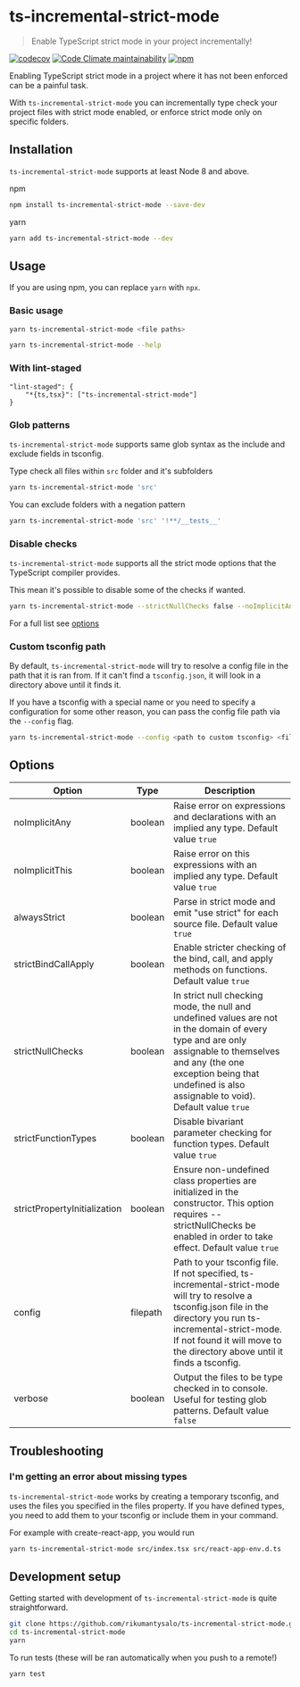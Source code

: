 # ts-incremental-strict-mode

> Enable TypeScript strict mode in your project incrementally!

[![codecov][codecov-image]][codecov-url] 
[![Code Climate maintainability][codeclimate-image]][codeclimate-url]
[![npm][npm-image]][npm-url]

Enabling TypeScript strict mode in a project where it has not been enforced
can be a painful task.

With `ts-incremental-strict-mode` you can incrementally
type check your project files with strict mode enabled, or enforce strict mode
only on specific folders.

## Installation

`ts-incremental-strict-mode` supports at least Node 8 and above.

npm

```sh
npm install ts-incremental-strict-mode --save-dev
```

yarn

```sh
yarn add ts-incremental-strict-mode --dev
```

## Usage

If you are using npm, you can replace `yarn` with `npx`.

### Basic usage

```sh
yarn ts-incremental-strict-mode <file paths>
```

```sh
yarn ts-incremental-strict-mode --help
```

### With lint-staged

```
"lint-staged": {
    "*{ts,tsx}": ["ts-incremental-strict-mode"]
}
```

### Glob patterns

`ts-incremental-strict-mode` supports same glob syntax as the include and
exclude fields in tsconfig.

Type check all files within `src` folder and it's subfolders

```sh
yarn ts-incremental-strict-mode 'src'
```

You can exclude folders with a negation pattern

```sh
yarn ts-incremental-strict-mode 'src' '!**/__tests__'
```

### Disable checks

`ts-incremental-strict-mode` supports all the strict mode options that the TypeScript compiler provides.

This mean it's possible to disable some of the checks if wanted.

```sh
yarn ts-incremental-strict-mode --strictNullChecks false --noImplicitAny false <file paths>
```

For a full list see [options](#options)

### Custom tsconfig path

By default, `ts-incremental-strict-mode` will try to resolve a config file in the path that it is ran from. If it can't find a `tsconfig.json`, it will look in a directory above until it finds it.

If you have a tsconfig with a special name or you need to specify a configuration for some other reason, you can pass the config file path via the `--config` flag.

```sh
yarn ts-incremental-strict-mode --config <path to custom tsconfig> <file paths>
```

## Options

| Option                       | Type     | Description                                                                                                                                                                                                                             |
| ---------------------------- | -------- | --------------------------------------------------------------------------------------------------------------------------------------------------------------------------------------------------------------------------------------- |
| noImplicitAny                | boolean  | Raise error on expressions and declarations with an implied any type. Default value `true`                                                                                                                                              |
| noImplicitThis               | boolean  | Raise error on this expressions with an implied any type. Default value `true`                                                                                                                                                          |
| alwaysStrict                 | boolean  | Parse in strict mode and emit "use strict" for each source file. Default value `true`                                                                                                                                                   |
| strictBindCallApply          | boolean  | Enable stricter checking of the bind, call, and apply methods on functions. Default value `true`                                                                                                                                        |
| strictNullChecks             | boolean  | In strict null checking mode, the null and undefined values are not in the domain of every type and are only assignable to themselves and any (the one exception being that undefined is also assignable to void). Default value `true` |
| strictFunctionTypes          | boolean  | Disable bivariant parameter checking for function types. Default value `true`                                                                                                                                                           |
| strictPropertyInitialization | boolean  | Ensure non-undefined class properties are initialized in the constructor. This option requires --strictNullChecks be enabled in order to take effect. Default value `true`                                                              |
| config                       | filepath | Path to your tsconfig file. If not specified, ts-incremental-strict-mode will try to resolve a tsconfig.json file in the directory you run ts-incremental-strict-mode. If not found it will move to the directory above until it finds a tsconfig.          |
| verbose                      | boolean  | Output the files to be type checked in to console. Useful for testing glob patterns. Default value `false`                                                                                                                              |

## Troubleshooting

### I'm getting an error about missing types

`ts-incremental-strict-mode` works by creating a temporary tsconfig, and uses the files you specified in the files property. If you have defined types, you need to add them to your tsconfig or include them in your command.

For example with create-react-app, you would run

```sh
yarn ts-incremental-strict-mode src/index.tsx src/react-app-env.d.ts
```

## Development setup

Getting started with development of `ts-incremental-strict-mode` is quite straightforward.

```sh
git clone https://github.com/rikumantysalo/ts-incremental-strict-mode.git
cd ts-incremental-strict-mode
yarn
```

To run tests (these will be ran automatically when you push to a remote!)

```sh
yarn test
```

<!-- Markdown link & img dfn's -->

[codecov-image]: https://codecov.io/gh/RikuMantysalo/ts-incremental-strict-mode/branch/master/graph/badge.svg?token=cqjkqa8bw6
[codecov-url]: https://codecov.io/gh/RikuMantysalo/ts-incremental-strict-mode

[codeclimate-image]: https://img.shields.io/codeclimate/maintainability/RikuMantysalo/ts-incremental-strict-mode
[codeclimate-url]: https://codeclimate.com/github/RikuMantysalo/ts-incremental-strict-mode
[npm-image]: https://img.shields.io/npm/v/ts-incremental-strict-mode
[npm-url]: https://www.npmjs.com/package/ts-incremental-strict-mode
